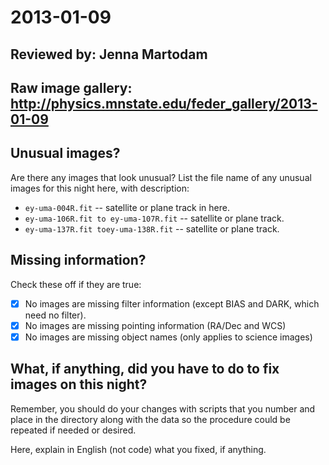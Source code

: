 # 2013-01-09

## Reviewed by: Jenna Martodam

## Raw image gallery: http://physics.mnstate.edu/feder_gallery/2013-01-09

## Unusual images?

Are there any images that look unusual? List the file name of any unusual images for this night here, with description:

+ `ey-uma-004R.fit` -- satellite or plane track in here.
+ `ey-uma-106R.fit to ey-uma-107R.fit` -- satellite or plane track.
+ `ey-uma-137R.fit toey-uma-138R.fit` -- satellite or plane track.

## Missing information?

Check these off if they are true:

- [x] No images are missing filter information (except BIAS and DARK, which need no filter).
- [x] No images are missing pointing information (RA/Dec and WCS)
- [x] No images are missing object names (only applies to science images)

## What, if anything, did you have to do to fix images on this night?

Remember, you should do your changes with scripts that you number and place in the
directory along with the data so the procedure could be repeated if needed or
desired.

Here, explain in English (not code) what you fixed, if anything.
